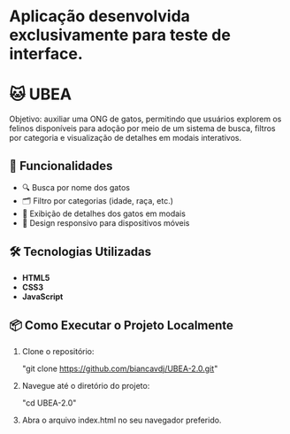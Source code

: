 
#   Aplicação desenvolvida exclusivamente para teste de interface.

# 🐱 UBEA

Objetivo: auxiliar uma ONG de gatos, permitindo que usuários explorem os felinos disponíveis para adoção por meio de um sistema de busca, filtros por categoria e visualização de detalhes em modais interativos.

## 🚀 Funcionalidades

- 🔍 Busca por nome dos gatos
- 🗂️ Filtro por categorias (idade, raça, etc.)
- 📄 Exibição de detalhes dos gatos em modais
- 📱 Design responsivo para dispositivos móveis

## 🛠️ Tecnologias Utilizadas

- **HTML5**
- **CSS3**
- **JavaScript**

## 📦 Como Executar o Projeto Localmente

1. Clone o repositório:

   "git clone https://github.com/biancavdj/UBEA-2.0.git"

2. Navegue até o diretório do projeto:

   "cd UBEA-2.0"
   
3. Abra o arquivo index.html no seu navegador preferido.
